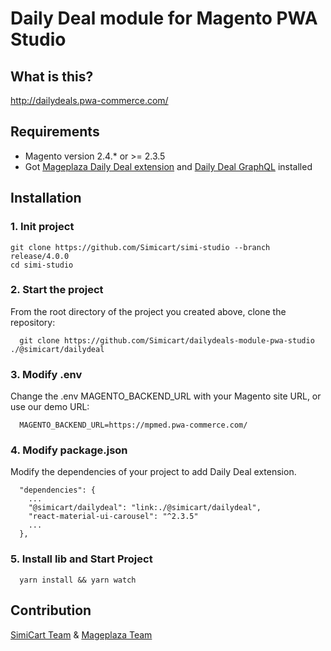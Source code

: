 # Daily Deal module for Magento PWA Studio


## What is this?

http://dailydeals.pwa-commerce.com/

## Requirements

- Magento version 2.4.* or >= 2.3.5
- Got [Mageplaza Daily Deal extension](https://www.mageplaza.com/magento-2-daily-deal-extension/) and [Daily Deal GraphQL](http://dailydeal.pwa-commerce.com/) installed

## Installation

### 1. Init project
```
git clone https://github.com/Simicart/simi-studio --branch release/4.0.0
cd simi-studio
```

### 2. Start the project

From the root directory of the project you created above, clone the repository:

```
  git clone https://github.com/Simicart/dailydeals-module-pwa-studio ./@simicart/dailydeal
```

### 3. Modify .env

Change the .env MAGENTO_BACKEND_URL with your Magento site URL, or use our demo URL:

```
  MAGENTO_BACKEND_URL=https://mpmed.pwa-commerce.com/
```
### 4. Modify package.json

Modify the dependencies of your project to add Daily Deal extension.

```
  "dependencies": {
    ...
    "@simicart/dailydeal": "link:./@simicart/dailydeal",
    "react-material-ui-carousel": "^2.3.5"
    ...
  },
```

### 5. Install lib and Start Project

```
  yarn install && yarn watch
```

## Contribution

[SimiCart Team](https://www.simicart.com/pwa.html/) & [Mageplaza Team](https://www.mageplaza.com/)
